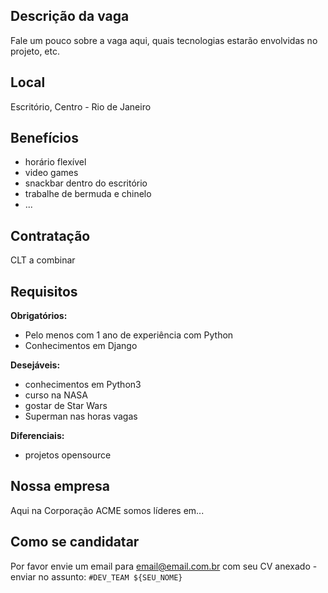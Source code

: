 ## Descrição da vaga

Fale um pouco sobre a vaga aqui, quais tecnologias estarão envolvidas no projeto, etc.

## Local

Escritório, Centro - Rio de Janeiro

## Benefícios

- horário flexível
- video games
- snackbar dentro do escritório
- trabalhe de bermuda e chinelo
- ...

## Contratação

CLT a combinar

## Requisitos

**Obrigatórios:**
- Pelo menos com 1 ano de experiência com Python
- Conhecimentos em Django

**Desejáveis:**
- conhecimentos em Python3
- curso na NASA
- gostar de Star Wars
- Superman nas horas vagas

**Diferenciais:**
- projetos opensource

## Nossa empresa

Aqui na Corporação ACME somos líderes em...

## Como se candidatar

Por favor envie um email para email@email.com.br com seu CV anexado - enviar no assunto: `#DEV_TEAM ${SEU_NOME}`
